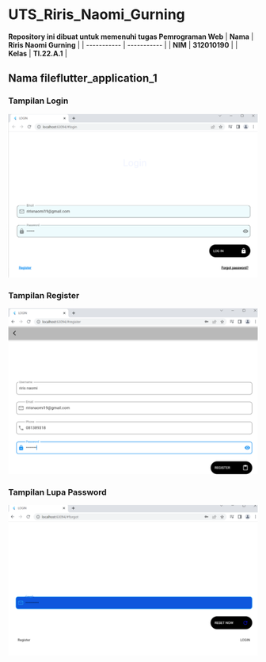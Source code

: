 # UTS_Riris_Naomi_Gurning

<strong>Repository ini dibuat untuk memenuhi tugas Pemrograman Web</strong>
| <strong>Nama</strong> | <strong>Riris Naomi Gurning</strong> |
| ----------- | ----------- |
| <strong>NIM</strong> | <strong>312010190</strong> |
| <strong>Kelas</strong> | <strong>TI.22.A.1</strong> |

## Nama fileflutter_application_1

### Tampilan Login

![](gambar/login.png)

### Tampilan Register

![](gambar/register.png)

### Tampilan Lupa Password

![](gambar/fogertpasword.png)
